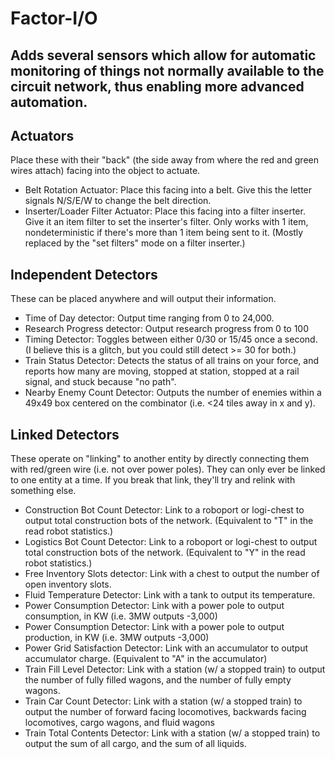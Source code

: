 # Factor-I/O
Adds several sensors which allow for automatic monitoring of things not normally available to the circuit network, thus enabling more advanced automation.
-----------------

## Actuators

Place these with their "back" (the side away from where the red and green wires attach) facing into the object to actuate.

* Belt Rotation Actuator: Place this facing into a belt. Give this the letter signals N/S/E/W to change the belt direction.
* Inserter/Loader Filter Actuator: Place this facing into a filter inserter. Give it an item filter to set the inserter's filter. Only works with 1 item, nondeterministic if there's more than 1 item being sent to it. (Mostly replaced by the "set filters" mode on a filter inserter.)

## Independent Detectors

These can be placed anywhere and will output their information.

* Time of Day detector: Output time ranging from 0 to 24,000.
* Research Progress detector: Output research progress from 0 to 100
* Timing Detector: Toggles between either 0/30 or 15/45 once a second. (I believe this is a glitch, but you could still detect >= 30 for both.)
* Train Status Detector: Detects the status of all trains on your force, and reports how many are moving, stopped at station, stopped at a rail signal, and stuck because "no path".
* Nearby Enemy Count Detector: Outputs the number of enemies within a 49x49 box centered on the combinator (i.e. <24 tiles away in x and y).

## Linked Detectors

These operate on "linking" to another entity by directly connecting them with red/green wire (i.e. not over power poles). They can only ever be linked to one entity at a time. If you break that link, they'll try and relink with something else.

* Construction Bot Count Detector: Link to a roboport or logi-chest to output total construction bots of the network. (Equivalent to "T" in the read robot statistics.)
* Logistics Bot Count Detector: Link to a roboport or logi-chest to output total construction bots of the network. (Equivalent to "Y" in the read robot statistics.)
* Free Inventory Slots detector: Link with a chest to output the number of open inventory slots.
* Fluid Temperature Detector: Link with a tank to output its temperature.
* Power Consumption Detector: Link with a power pole to output consumption, in KW (i.e. 3MW outputs -3,000)
* Power Consumption Detector: Link with a power pole to output production, in KW (i.e. 3MW outputs -3,000)
* Power Grid Satisfaction Detector: Link with an accumulator to output accumulator charge. (Equivalent to "A" in the accumulator)
* Train Fill Level Detector: Link with a station (w/ a stopped train) to output the number of fully filled wagons, and the number of fully empty wagons.
* Train Car Count Detector: Link with a station (w/ a stopped train) to output the number of forward facing locomotives, backwards facing locomotives, cargo wagons, and fluid wagons
* Train Total Contents Detector: Link with a station (w/ a stopped train) to output the sum of all cargo, and the sum of all liquids.
